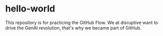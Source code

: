 # hello-world
This repository is for practicing the GitHub Flow.
We at disruptive want to drive the GenAI revolution, that's why we became part of GitHub. 
